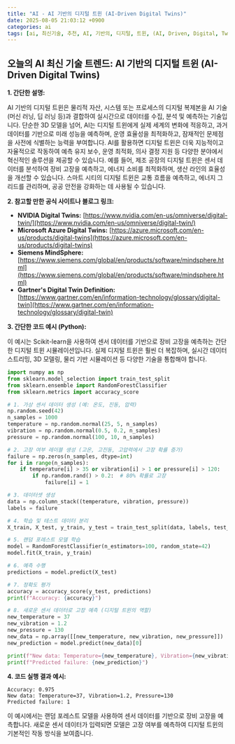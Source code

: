 ```yaml
---
title: "AI - AI 기반의 디지털 트윈 (AI-Driven Digital Twins)"
date: 2025-08-05 21:03:12 +0900
categories: ai
tags: [ai, 최신기술, 추천, AI, 기반의, 디지털, 트윈, (AI, Driven, Digital, Twins)]
---
```


## 오늘의 AI 최신 기술 트렌드: **AI 기반의 디지털 트윈 (AI-Driven Digital Twins)**

**1. 간단한 설명:**

AI 기반의 디지털 트윈은 물리적 자산, 시스템 또는 프로세스의 디지털 복제본을 AI 기술 (머신 러닝, 딥 러닝 등)과 결합하여 실시간으로 데이터를 수집, 분석 및 예측하는 기술입니다. 단순한 3D 모델을 넘어, AI는 디지털 트윈에게 실제 세계의 변화에 적응하고, 과거 데이터를 기반으로 미래 성능을 예측하며, 운영 효율성을 최적화하고, 잠재적인 문제점을 사전에 식별하는 능력을 부여합니다. AI를 활용하면 디지털 트윈은 더욱 지능적이고 자율적으로 작동하여 예측 유지 보수, 운영 최적화, 의사 결정 지원 등 다양한 분야에서 혁신적인 솔루션을 제공할 수 있습니다. 예를 들어, 제조 공장의 디지털 트윈은 센서 데이터를 분석하여 장비 고장을 예측하고, 에너지 소비를 최적화하며, 생산 라인의 효율성을 개선할 수 있습니다. 스마트 시티의 디지털 트윈은 교통 흐름을 예측하고, 에너지 그리드를 관리하며, 공공 안전을 강화하는 데 사용될 수 있습니다.

**2. 참고할 만한 공식 사이트나 블로그 링크:**

*   **NVIDIA Digital Twins:** [https://www.nvidia.com/en-us/omniverse/digital-twin/](https://www.nvidia.com/en-us/omniverse/digital-twin/)
*   **Microsoft Azure Digital Twins:** [https://azure.microsoft.com/en-us/products/digital-twins](https://azure.microsoft.com/en-us/products/digital-twins)
*   **Siemens MindSphere:** [https://www.siemens.com/global/en/products/software/mindsphere.html](https://www.siemens.com/global/en/products/software/mindsphere.html)
*   **Gartner's Digital Twin Definition:** [https://www.gartner.com/en/information-technology/glossary/digital-twin](https://www.gartner.com/en/information-technology/glossary/digital-twin)

**3. 간단한 코드 예시 (Python):**

이 예시는 Scikit-learn을 사용하여 센서 데이터를 기반으로 장비 고장을 예측하는 간단한 디지털 트윈 시뮬레이션입니다. 실제 디지털 트윈은 훨씬 더 복잡하며, 실시간 데이터 스트리밍, 3D 모델링, 물리 기반 시뮬레이션 등 다양한 기술을 통합해야 합니다.

```python
import numpy as np
from sklearn.model_selection import train_test_split
from sklearn.ensemble import RandomForestClassifier
from sklearn.metrics import accuracy_score

# 1. 가상 센서 데이터 생성 (예: 온도, 진동, 압력)
np.random.seed(42)
n_samples = 1000
temperature = np.random.normal(25, 5, n_samples)
vibration = np.random.normal(0.5, 0.2, n_samples)
pressure = np.random.normal(100, 10, n_samples)

# 2. 고장 여부 레이블 생성 (고온, 고진동, 고압력에서 고장 확률 증가)
failure = np.zeros(n_samples, dtype=int)
for i in range(n_samples):
    if temperature[i] > 35 or vibration[i] > 1 or pressure[i] > 120:
        if np.random.rand() > 0.2:  # 80% 확률로 고장
            failure[i] = 1

# 3. 데이터셋 생성
data = np.column_stack((temperature, vibration, pressure))
labels = failure

# 4. 학습 및 테스트 데이터 분리
X_train, X_test, y_train, y_test = train_test_split(data, labels, test_size=0.2, random_state=42)

# 5. 랜덤 포레스트 모델 학습
model = RandomForestClassifier(n_estimators=100, random_state=42)
model.fit(X_train, y_train)

# 6. 예측 수행
predictions = model.predict(X_test)

# 7. 정확도 평가
accuracy = accuracy_score(y_test, predictions)
print(f"Accuracy: {accuracy}")

# 8. 새로운 센서 데이터로 고장 예측 (디지털 트윈의 역할)
new_temperature = 37
new_vibration = 1.2
new_pressure = 130
new_data = np.array([[new_temperature, new_vibration, new_pressure]])
new_prediction = model.predict(new_data)[0]

print(f"New data: Temperature={new_temperature}, Vibration={new_vibration}, Pressure={new_pressure}")
print(f"Predicted failure: {new_prediction}")
```

**4. 코드 실행 결과 예시:**

```
Accuracy: 0.975
New data: Temperature=37, Vibration=1.2, Pressure=130
Predicted failure: 1
```

이 예시에서는 랜덤 포레스트 모델을 사용하여 센서 데이터를 기반으로 장비 고장을 예측합니다.  새로운 센서 데이터가 입력되면 모델은 고장 여부를 예측하여 디지털 트윈의 기본적인 작동 방식을 보여줍니다.

